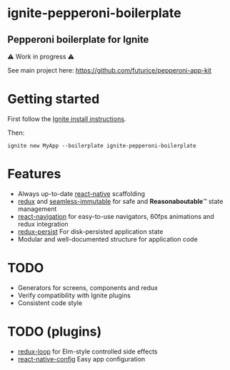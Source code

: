 # ignite-pepperoni-boilerplate
## Pepperoni boilerplate for Ignite

:warning: Work in progress :warning:

See main project here: https://github.com/futurice/pepperoni-app-kit

# Getting started

First follow the [Ignite install instructions](https://github.com/infinitered/ignite#arrow_down-install).

Then:

```
ignite new MyApp --boilerplate ignite-pepperoni-boilerplate
```

# Features

* Always up-to-date [react-native](https://facebook.github.io/react-native/) scaffolding
* [redux](http://redux.js.org/) and [seamless-immutable](https://github.com/rtfeldman/seamless-immutable) for safe and **Reasonaboutable**:tm: state management
* [react-navigation](https://github.com/react-community/react-navigation) for easy-to-use navigators, 60fps animations and redux integration
* [redux-persist](https://github.com/rt2zz/redux-persist) For disk-persisted application state
* Modular and well-documented structure for application code

# TODO

* Generators for screens, components and redux
* Verify compatibility with Ignite plugins
* Consistent code style

# TODO (plugins)

* [redux-loop](https://github.com/raisemarketplace/redux-loop) for Elm-style controlled side effects
* [react-native-config](https://github.com/luggit/react-native-config) Easy app configuration
